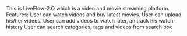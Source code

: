 This is LiveFlow-2.O which is a video and movie streaming platform.
Features:
User can watch videos and buy latest movies.
User can upload his/her videos.
User can add videos to watch later, an track his watch-history
User can search  categories, tags and videos from search box
